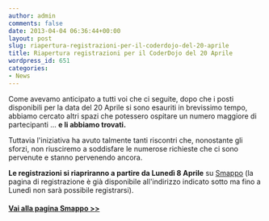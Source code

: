 ```yaml
---
author: admin
comments: false
date: 2013-04-04 06:36:44+00:00
layout: post
slug: riapertura-registrazioni-per-il-coderdojo-del-20-aprile
title: Riapertura registrazioni per il CoderDojo del 20 Aprile
wordpress_id: 651
categories:
- News
---
```


Come avevamo anticipato a tutti voi che ci seguite, dopo che i posti disponibili per la data del 20 Aprile si sono esauriti in brevissimo tempo, abbiamo cercato altri spazi che potessero ospitare un numero maggiore di partecipanti ... **e li abbiamo trovati.**

Tuttavia l'iniziativa ha avuto talmente tanti riscontri che, nonostante gli sforzi, non riusciremo a soddisfare le numerose richieste che ci sono pervenute e stanno pervenendo ancora.

**Le registrazioni si riapriranno a partire da Lunedì 8 Aprile** su [Smappo](//www.smappo.it/event/514056e287b92_coderdojo-milano.html) (la pagina di registrazione è già disponibile all'indirizzo indicato sotto ma fino a Lunedì non sarà possibile registrarsi).




#### [Vai alla pagina Smappo >>](//www.smappo.it/event/514056e287b92_coderdojo-milano.html)



